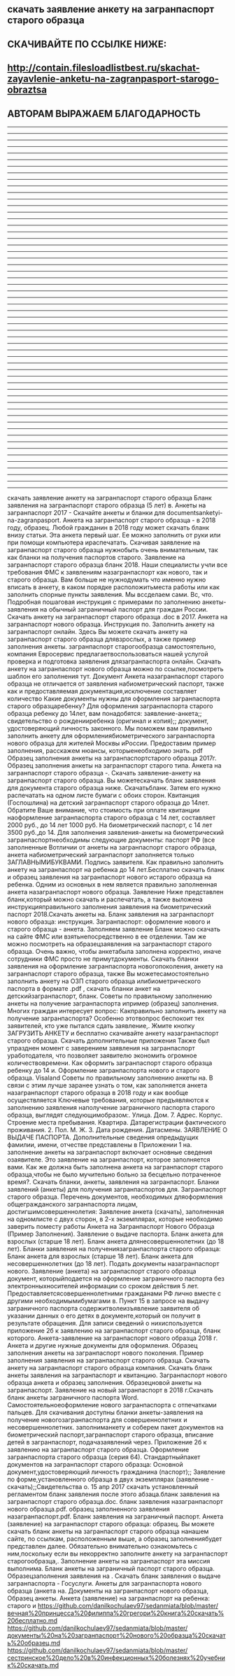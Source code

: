 скачать заявление анкету на загранпаспорт старого образца
--------------------------------------------------
СКАЧИВАЙТЕ ПО ССЫЛКЕ НИЖЕ:
--------------------------------------------------
http://contain.filesloadlistbest.ru/skachat-zayavlenie-anketu-na-zagranpasport-starogo-obraztsa
--------------------------------------------------
АВТОРАМ ВЫРАЖАЕМ БЛАГОДАРНОСТЬ
--------------------------------------------------
--------------------------------------------------
--------------------------------------------------
--------------------------------------------------
--------------------------------------------------
--------------------------------------------------
--------------------------------------------------
--------------------------------------------------
--------------------------------------------------
--------------------------------------------------
--------------------------------------------------
--------------------------------------------------
--------------------------------------------------
--------------------------------------------------
--------------------------------------------------
--------------------------------------------------
--------------------------------------------------
--------------------------------------------------
--------------------------------------------------
--------------------------------------------------
--------------------------------------------------
--------------------------------------------------
--------------------------------------------------
--------------------------------------------------
--------------------------------------------------
--------------------------------------------------
--------------------------------------------------
--------------------------------------------------
--------------------------------------------------
--------------------------------------------------
--------------------------------------------------
--------------------------------------------------
--------------------------------------------------
--------------------------------------------------
--------------------------------------------------
--------------------------------------------------
--------------------------------------------------
--------------------------------------------------
--------------------------------------------------
--------------------------------------------------
--------------------------------------------------
--------------------------------------------------
--------------------------------------------------
--------------------------------------------------
--------------------------------------------------
--------------------------------------------------
--------------------------------------------------
--------------------------------------------------
--------------------------------------------------
--------------------------------------------------
--------------------------------------------------
--------------------------------------------------
--------------------------------------------------
--------------------------------------------------
--------------------------------------------------
--------------------------------------------------
--------------------------------------------------
скачать заявление анкету на загранпаспорт старого образца Бланк заявления на загранпаспорт старого образца (5 лет) в. Анкеты на загранпаспорт 2017 - Скачайте анкеты и бланки для documentsanketyi-na-zagranpasport. Анкета на загранпаспорт старого образца - в 2018 году, образец. Любой гражданин в 2018 году может скачать бланк внизу статьи. Эта анкета первый шаг. Ее можно заполнить от руки или при помощи компьютера ираспечатать. Скачивая заявление на загранпаспорт старого образца нужнобыть очень внимательным, так как бланки на получения паспортов старого. Заявление на загранпаспорт старого образца бланк 2018. Наши специалисты учли все требования ФМС к заявлениям назагранпаспорт как нового, так и старого образца. Вам больше не нужнодумать что именно нужно вписать в анкету, в каком порядке расположитьместа работы или как заполнить спорные пункты заявления. Мы вссделаем сами. Вс, что. Подробная пошаговая инструкция с примерами по заполнению анкеты-заявления на обычный заграничный паспорт для граждан России. Скачать анкету на загранпаспорт старого образца .doc в 2017. Анкета на загранпаспорт нового образца. Инструкция по. Заполнить анкету на загранпаспорт онлайн. Здесь Вы можете скачать анкету на загранпаспорт старого образца длявзрослых, а также пример заполнения анкеты.  загранпаспорт старогообразца самостоятельно, компания Евросервис предлагаетвоспользоваться нашей услугой  проверка и подготовка заявления длязагранпаспорта онлайн. Скачать анкету на загранпаспорт нового образца можно по ссылке,посмотреть шаблон его заполнения  тут. Документ  Анкета назагранпаспорт старого образца не отличается от заявления набиометрический паспорт, также как и предоставляемая документация,исключение составляет количество
Какие документы нужны для оформления загранпаспорта старого образцаребенку? Для оформления загранпаспорта старого образца ребенку до 14лет, вам понадобятся: заявление-анкета;; свидетельство о рожденииребенка (оригинал и копия);; документ, удостоверяющий личность законного. Мы поможем вам правильно заполнить анкету для оформлениябиометрического загранпаспорта нового образца для жителей Москвы иРоссии. Предоставим пример заполнения, расскажем нюансы, которыенеобходимо знать.  pdf Образец заполнения анкеты на загранпаспортстарого образца 2017г. Образец заполнения анкеты на загранпаспорт старого типа. Анкета на загранпаспорт старого образца -. Скачать заявление-анкету на загранпаспорт старого образца. Вы можетескачать бланк заявления для документа старого образца ниже. Скачатьбланк. Затем его нужно распечатать на одном листе бумаги с обоих сторон. Квитанция (Госпошлина) на детский загранпаспорт старого образца до 14лет. Обратите Ваше внимание, что стоимость при оплате квитанции наоформление загранпаспорта старого образца с 14 лет, составляет 2000 руб., до 14 лет  1000 руб. На биометрический паспорт, с 14 лет  3500 руб.,до 14. Для заполнения заявления-анкеты на биометрический загранпаспортнеобходимы следующие документы: паспорт РФ (все заполненные  Вотличии от анкеты на загранпаспорт старого образца, анкета набиометрический загранпаспорт заполняется только ЗАГЛАВНЫМИБУКВАМИ. Подпись заявителя. Как правильно заполнить анкету на загранпаспорт на ребенка до 14 лет.Бесплатно скачать бланк и образец заявления на загранпаспорт нового истарого образца на ребенка. Одним из основных в нем является правильно заполненная анкета назагранпаспорт нового образца. Заявление  Ниже представлен бланк,который можно скачать и распечатать, а также выложена инструкцияправильного заполнения заявления на биометрический паспорт 2018.Скачать анкеты на. Бланк заявления на загранпаспорт нового образца: инструкция. Загранпаспорт: оформление нового и старого образца - анкета. Заполняем заявление Бланк можно скачать на сайте ФМС или взятьнепосредственно в ее отделении. Там же можно посмотреть на образецзаявления на загранпаспорт старого образца. Очень важно, чтобы анкетабыла заполнена корректно, иначе сотрудники ФМС просто не примутдокументы.
Скачать бланки заявления на оформление загранпаспорта новогопоколения, анкету на загранпаспорт старого образца, также Вы можетесамостоятельно заполнить анкету на ОЗП старого образца илибиометрического паспорта в формате .pdf , скачать бланки анкет на детскийзагранпаспорт, бланк. Советы по правильному заполнению анкеты на получение загранпаспорта ипример (образец) заполнения. Многих граждан интересует вопрос: Какправильно заполнить анкету на получение загранпаспорта? Особенно этотвопрос беспокоит тех заявителей, кто уже пытался сдать заявление,. Жмите кнопку ЗАГРУЗИТЬ АНКЕТУ и бесплатно скачивайте анкету назагранпаспорт старого образца.  Скачать дополнительные приложения Также был упразднен момент с заверением заявления на загранпаспорт уработодателя, что позволяет заявителю экономить огромное количествовремени. Как оформить загранпаспорт старого образца ребенку до 14 и. Оформление загранпаспорта нового и старого образца. Visaland  Советы по правильному заполнению анкеты на. В связи с этим лучше заранее узнать о том, как заполняется анкета назагранпаспорт старого образца в 2018 году и как вообще осуществляется Ключевые требования, которые предъявляются к заполнению заявления наполучение заграничного паспорта старого образца, выглядят следующимобразом:. Улица. Дом. 7. Адрес. Корпус. Строение места пребывания. Квартира. Датарегистрации фактического проживания. 2. Пол. М. Ж. 3. Дата рождения. Датасмены. ЗАЯВЛЕНИЕ О ВЫДАЧЕ ПАСПОРТА. Дополнительные сведения опредыдущих фамилии, имени, отчестве представлены в Приложении 1 на. заполнение анкеты на загранпаспорт включает основные сведения озаявителе.  Это  заявление на загранпаспорт, которое заполняется вами. Как же должна быть заполнена анкета на загранпаспорт старого образца,чтобы не было мучительно больно за бесцельно потраченное время?. Скачать бланки, анкеты, заявления на загранпаспорт. Бланки заявлений (анкеты) для получения загранпаспортов для. Загранпаспорт старого образца. Перечень документов, необходимых дляоформления общегражданского загранпаспорта лицам, достигшимсовершеннолетия: Заявление  анкета (скачать), заполненная на одномлисте с двух сторон, в 2-х экземплярах, которые необходимо заверить поместу работы
Анкета на Загранпаспорт Нового Образца (Пример Заполнения). Заявление о выдаче паспорта. Бланк анкета для взрослых (старше 18 лет). Бланк анкета длянесовершеннолетних (до 18 лет). Бланки заявления на получениязагранпаспорта старого образца: Бланк анкета для взрослых (старше 18 лет). Бланк анкета для несовершеннолетних (до 18 лет). Подать документы назагранпаспорт нового. Заявление (анкета) на загранпаспорт старого образца  документ, которыйподается на оформление заграничного паспорта без электронныхносителей информации со сроком действия 5 лет. Предоставляетсясовершеннолетними гражданами РФ лично вместе с другими необходимымибумагами в. Пункт 15 в запросе на выдачу заграничного паспорта содержитволеизъявление заявителя об указании данных о его детях в документе,который он получит в результате обращения. Для записи сведений о нихиспользуется приложение 2б к заявлению на загранпаспорт старого образца, бланк которого. Анкета-заявление на загранпаспорт нового образца 2018 г. Анкета и другие нужные документы для оформления. Образец заполнения анкеты на загранпаспорт нового поколения. Пример заполнения заявления на загранпаспорт старого образца. Скачать анкету на загранпаспорт старого образца  компания. Скачать бланк анкеты заявления на загранпаспорт и квитанцию. Загранпаспорт нового образца анкета и образец заполнения. Образецновой анкеты на загранпаспорт. Заявление на новый загранпаспорт в 2018 г.Скачать бланк анкеты заграничного паспорта Word. Самостоятельноеоформление нового загранпаспорта с отпечатками пальцев.
Для скачивания доступны бланки анкеты-заявления на получение новогозагранпаспорта для совершеннолетних и несовершеннолетних.  заполниманкету и соберем пакет документов на биометрический паспорт,загранпаспорт старого образца, вписание детей в загранпаспорт, подачазаявлений через. Приложение 2б к заявлению на загранпаспорт старого образца. Оформление загранпаспорта старого образца (серия 64). Стандартныйпакет документов на загранпаспорт старого образца: Основной документ,удостоверяющий личность гражданина (паспорт);; Заявление по форме,установленного образца в двух экземплярах (заявление - скачать);;Свидетельства о. 15 апр 2017   скачать установленный регламентом бланк заявления после этого абзаца.бланк заявления на загранпаспорт старого образца.doc. бланк заявления назагранпаспорт нового образца.pdf. образец заполненного заявления назагранпаспорт.pdf. Бланк заявления на заграничный паспорт. Анкета (заявление) на загранпаспорт старого образца: образец. Вы можете скачать бланк анкеты на загранпаспорт старого образца нанашем сайте, по ссылкам, расположенным выше, а образец заполнениябудет представлен далее. Обязательно внимательно ознакомьтесь с ним,поскольку если вы некорректно заполните анкету на загранпаспорт старогообразца,. Заполнение анкеты на загранпаспорт  эта миссия выполнима. Бланк анкеты на заграничный паспорт старого образца. Образецзаполнения заявления на . Скачать бланк заявления о выдаче загранпаспорта  - Госуслуги. Анкеты для загранпаспорта нового образца (анкета на. Документы на загранпаспорт нового образца, Образец анкеты. Анкета (заявление) на загранпаспорт на ребенка: старого и
https://github.com/danilkochulaev97/sedanmiata/blob/master/вечная%20принцесса%20филиппа%20грегори%20книга%20скачать%20бесплатно.md
https://github.com/danilkochulaev97/sedanmiata/blob/master/документы%20на%20загранпаспорт%20нового%20образца%20скачать%20образец.md
https://github.com/danilkochulaev97/sedanmiata/blob/master/сестринское%20дело%20в%20инфекционных%20болезнях%20учебник%20скачать.md